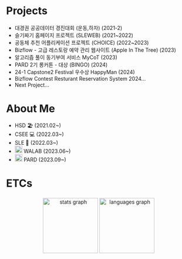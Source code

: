 # Projects
- 대경권 공공데이터 경진대회 (운동,하자) (2021-2)
- 슬기짜기 홈페이지 프로젝트 (SLEWEB) (2021~2022)
- 공동체 추천 어플리케이션 프로젝트 (CHOICE) (2022~2023)
- Bizflow - 고급 레스토랑 예약 관리 웹사이트 (Apple In The Tree) (2023)
- 알고리즘 풀이 동기부여 서비스 MyCoT (2023)
- PARD 2기 롱커톤 - 대상 (BINGO) (2024)
- 24-1 Capstone2 Festival 우수상 HappyMan (2024)
- Bizflow Contest Resturant Reservation System 2024...
- Next Project...

# About Me
- HSD 🏖 (2021.02~)
- CSEE 💻 (2022.03~)
- SLE 🐍 (2022.03~)
- <img src="https://github.com/Cocomong98/Cocomong98/assets/90203932/1eec0d28-d054-4e25-9907-20598c2690fd.png" width="20" height="20"/> WALAB (2023.06~)
- <img src="https://github.com/Cocomong98/Cocomong98/assets/90203932/b1156c18-47a5-4cef-aebc-c06851b02831.png" width="20" height="20"/> PARD (2023.09~)

# ETCs

###

<div align="center">
  <img src="https://github-readme-stats.vercel.app/api?username=cocomong98&hide_title=false&hide_rank=false&show_icons=true&include_all_commits=true&count_private=true&disable_animations=false&theme=dracula&locale=en&hide_border=false" height="150" alt="stats graph"  />
  <img src="https://github-readme-stats.vercel.app/api/top-langs?username=cocomong98&locale=en&hide_title=false&layout=compact&card_width=320&langs_count=5&theme=dracula&hide_border=false" height="150" alt="languages graph"  />
</div>

###

<!---
Cocomong98/Cocomong98 is a ✨ special ✨ repository because its `README.md` (this file) appears on your GitHub profile.
You can click the Preview link to take a look at your changes.
--->
